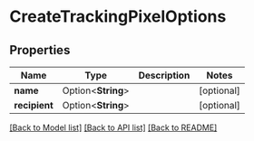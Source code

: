 # CreateTrackingPixelOptions

## Properties

| Name          | Type               | Description | Notes      |
| ------------- | ------------------ | ----------- | ---------- |
| **name**      | Option<**String**> |             | [optional] |
| **recipient** | Option<**String**> |             | [optional] |

[[Back to Model list]](../README#documentation-for-models) [[Back to API list]](../README#documentation-for-api-endpoints) [[Back to README]](../README)
